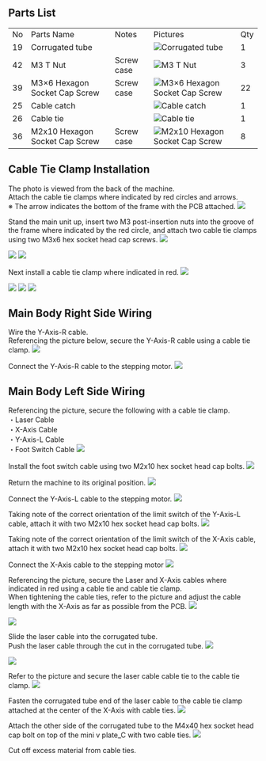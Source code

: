 ## Parts List
<table class="packing-list">
<tbody>
<tr>
<td>No</td>
<td>Parts Name</td>
<td>Notes</td>
<td class="packing-img">Pictures</td>
<td>Qty</td>
</tr>
<tr>
<td>19</td>
<td>Corrugated tube</td>
<td></td>
<td><img src="./images/08/kp8-1.jpg" alt="Corrugated tube"></td>
<td>1</td>
</tr>
<tr>
<td>42</td>
<td>M3 T Nut</td>
<td>Screw case</td>
<td><img src="./images/08/kp8-2.jpg" alt="M3 T Nut"></td>
<td>3</td>
</tr>
<tr>
<td>39</td>
<td>M3×6 Hexagon Socket Cap Screw</td>
<td>Screw case</td>
<td><img src="./images/08/kp8-3.jpg" alt="M3×6 Hexagon Socket Cap Screw"></td>
<td>22</td>
</tr>
<tr>
<td>25</td>
<td>Cable catch</td>
<td></td>
<td><img src="./images/08/kp8-4.jpg" alt="Cable catch"></td>
<td>1</td>
</tr>
<tr>
<td>26</td>
<td>Cable tie</td>
<td></td>
<td><img src="./images/08/kp8-5.jpg" alt="Cable tie"></td>
<td>1</td>
</tr>
<tr>
<td>36</td>
<td>M2x10 Hexagon Socket Cap Screw</td>
<td>Screw case</td>
<td><img src="./images/08/kp8-6.jpg" alt="M2x10 Hexagon Socket Cap Screw"></td>
<td>8</td>
</tr>
</tbody>
</table>

## Cable Tie Clamp Installation
The photo is viewed from the back of the machine.  
Attach the cable tie clamps where indicated by red circles and arrows.  
※ The arrow indicates the bottom of the frame with the PCB attached.
<img src="./images/08/mini-1000mm_08_01.jpg">

Stand the main unit up, insert two M3 post-insertion nuts into the groove of the frame where indicated by the red circle, and attach two cable tie clamps using two M3x6 hex socket head cap screws.
<img src="./images/08/mini-1000mm_08_02.jpg">

<img src="./images/08/mini-1000mm_08_03.jpg">

<img src="./images/08/mini-1000mm_08_04.jpg">

Next install a cable tie clamp where indicated in red.
<img src="./images/08/mini-1000mm_08_01.jpg">

<img src="./images/08/mini-1000mm_08_05.jpg">

<img src="./images/08/mini-1000mm_08_06.jpg">

<img src="./images/08/mini-1000mm_08_07.jpg">

## Main Body Right Side Wiring
Wire the Y-Axis-R cable.  
Referencing the picture below, secure the Y-Axis-R cable using a cable tie clamp.
<img src="./images/08/mini-1000mm_08_08.jpg">

Connect the Y-Axis-R cable to the stepping motor.
<img src="./images/08/mini-1000mm_08_09.jpg">

## Main Body Left Side Wiring
Referencing the picture, secure the following with a cable tie clamp.  
・Laser Cable  
・X-Axis Cable  
・Y-Axis-L Cable  
・Foot Switch Cable
<img src="./images/08/mini-1000mm_08_10.jpg">

Install the foot switch cable using two M2x10 hex socket head cap bolts.
<img src="./images/08/mini-1000mm_08_11.jpg">

Return the machine to its original position.
<img src="./images/08/mini-1000mm_08_12.jpg">

Connect the Y-Axis-L cable to the stepping motor.
<img src="./images/08/mini-1000mm_08_13.jpg">

Taking note of the correct orientation of the limit switch of the Y-Axis-L cable, attach it with two M2x10 hex socket head cap bolts.
<img src="./images/08/mini-1000mm_08_14.jpg">

Taking note of the correct orientation of the limit switch of the X-Axis cable, attach it with two M2x10 hex socket head cap bolts.
<img src="./images/08/mini-1000mm_08_15.jpg">

Connect the X-Axis cable to the stepping motor
<img src="./images/08/mini-1000mm_08_16.jpg">

Referencing the picture, secure the Laser and X-Axis cables where indicated in red using a cable tie and cable tie clamp.  
When tightening the cable ties, refer to the picture and adjust the cable length with the X-Axis as far as possible from the PCB.
<img src="./images/08/mini-1000mm_08_17.jpg">

<img src="./images/08/mini-1000mm_08_18.jpg">

Slide the laser cable into the corrugated tube.  
Push the laser cable through the cut in the corrugated tube.
<img src="./images/08/mini-1000mm_08_19.jpg">

<img src="./images/08/mini-1000mm_08_20.jpg">

Refer to the picture and secure the laser cable cable tie to the cable tie clamp.
<img src="./images/08/mini-1000mm_08_21.jpg">

Fasten the corrugated tube end of the laser cable to the cable tie clamp attached at the center of the X-Axis with cable ties.
<img src="./images/08/mini-1000mm_08_22.jpg">

Attach the other side of the corrugated tube to the M4x40 hex socket head cap bolt on top of the mini v plate_C with two cable ties.
<img src="./images/08/mini-1000mm_08_23.jpg">

Cut off excess material from cable ties.
